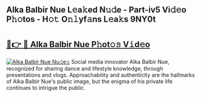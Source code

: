 ## Alka Balbir Nue L𝚎a𝚔ed N𝚞𝚍e - Part-iv5 Vi𝚍𝚎o P𝚑𝚘tos - H𝚘𝚝 O𝚗𝚕yf𝚊ns L𝚎a𝚔s 9NY0t

# <h2><a href="http://kf2o21.oniu.top/?m=Alka+Balbir+Nue">🔗👉 🔴 Alka Balbir Nue P𝚑ot𝚘𝚜 V𝚒d𝚎o</a></h2>

[![Alka Balbir Nue Nu𝚍e𝚜](https://i.imgur.com/0qMVB7G.gif)](http://kf2o21.oniu.top/?m=Alka+Balbir+Nue)
Social media innovator Alka Balbir Nue, recognized for sharing dance and lifestyle knowledge, through presentations and vlogs. Approachability and authenticity are the hallmarks of Alka Balbir Nue's public image, but the enigma of his private life continues to intrigue the public.  
